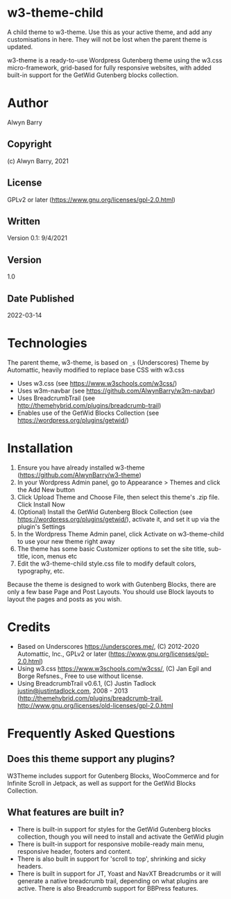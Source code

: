 # w3-theme-child
A child theme to w3-theme.  Use this as your active theme, and add any customisations in here.  They will not be lost when the parent theme is updated.

w3-theme is a ready-to-use Wordpress Gutenberg theme using the w3.css micro-framework, grid-based for fully responsive websites, with added built-in support for the GetWid Gutenberg blocks collection.

# Author
Alwyn Barry

## Copyright
(c) Alwyn Barry, 2021

## License
GPLv2 or later (https://www.gnu.org/licenses/gpl-2.0.html)

## Written
Version 0.1: 9/4/2021

## Version
1.0

## Date Published
2022-03-14

# Technologies
The parent theme, w3-theme, is based on `_s` (Underscores) Theme by Automattic, heavily modified to replace base CSS with w3.css

* Uses w3.css (see https://www.w3schools.com/w3css/)
* Uses w3m-navbar (see https://github.com/AlwynBarry/w3m-navbar)
* Uses BreadcrumbTrail (see http://themehybrid.com/plugins/breadcrumb-trail)
* Enables use of the GetWid Blocks Collection (see https://wordpress.org/plugins/getwid/)

# Installation
1. Ensure you have already installed w3-theme (https://github.com/AlwynBarry/w3-theme)
2. In your Wordpress Admin panel, go to Appearance > Themes and click the Add New button
3. Click Upload Theme and Choose File, then select this theme's .zip file. Click Install Now
4. (Optional) Install the GetWid Gutenberg Block Collection (see https://wordpress.org/plugins/getwid/), activate it, and set it up via the plugin's Settings
5. In the Wordpress Theme Admin panel, click Activate on w3-theme-child to use your new theme right away
6. The theme has some basic Customizer options to set the site title, sub-title, icon, menus etc
7. Edit the w3-theme-child style.css file to modify default colors, typography, etc.

Because the theme is designed to work with Gutenberg Blocks, there are only a few base Page and Post Layouts.  You should use Block layouts to layout the pages and posts as you wish.

# Credits
* Based on Underscores https://underscores.me/, (C) 2012-2020 Automattic, Inc., GPLv2 or later (https://www.gnu.org/licenses/gpl-2.0.html)
* Using w3.css https://www.w3schools.com/w3css/, (C) Jan Egil and Borge Refsnes., Free to use without license.
* Using BreadcrumbTrail v0.6.1, (C) Justin Tadlock <justin@justintadlock.com>, 2008 - 2013 (http://themehybrid.com/plugins/breadcrumb-trail, http://www.gnu.org/licenses/old-licenses/gpl-2.0.html

# Frequently Asked Questions

## Does this theme support any plugins?

W3Theme includes support for Gutenberg Blocks, WooCommerce and for Infinite Scroll in Jetpack, as well as support for the GetWid Blocks Collection.

## What features are built in?

* There is built-in support for styles for the GetWid Gutenberg blocks collection, though you will need to install and activate the GetWid plugin
* There is built-in support for responsive mobile-ready main menu, responsive header, footers and content.
* There is also built in support for 'scroll to top', shrinking and sicky headers.
* There is built in support for JT, Yoast and NavXT Breadcrumbs or it will generate a native breadcrumb trail, depending on what plugins are active.  There is also Breadcrumb support for BBPress features.
